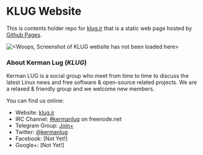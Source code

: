 KLUG Website
============

This is contents holder repo for [klug.ir](http://klug.ir/) that is a static web page hosted by [Github Pages](http://pages.github.com/).

![<Woops, Screenshot of KLUG website has not been loaded here>](https://raw.githubusercontent.com/kermanlug/kermanlug.github.io/master/img/demo.png)


### About Kerman Lug (_KLUG_)

Kerman LUG is a social group who meet from time to time to discuss the latest Linux news and free software & open-source related projects. We are a relaxed & friendly group and we welcome new members.

You can find us online:

 * Website: [klug.ir](http://klug.ir/)
 * IRC Channel: [#kermanlug](https://kiwiirc.com/client/irc.freenode.net/#kermanlug) on freenode.net
 * Telegram Group: [Join+](http://telegram.me/kermanlug)
 * Twitter: [@kermanlug](https://twitter.com/kermanlug)
 * Facebook: [Not Yet!]
 * Google+: [Not Yet!]
